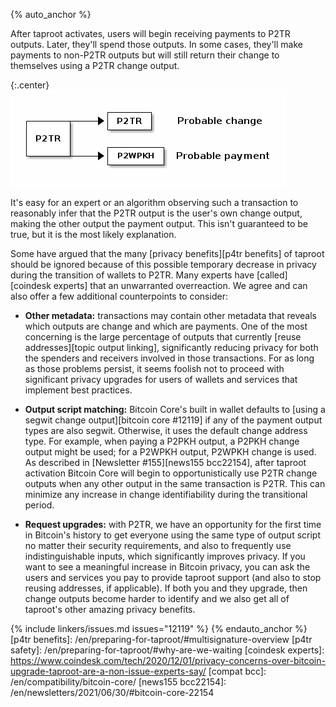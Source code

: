 {% auto_anchor %}

After taproot activates, users will begin receiving payments to P2TR
outputs.  Later, they'll spend those outputs.  In some cases, they'll
make payments to non-P2TR outputs but will still return their change to
themselves using a P2TR change output.

{:.center}
![Example transaction P2TR -> {P2WPKH, P2TR}](/img/posts/2021-10-p2tr-to-p2tr_p2wpkh.png)

It's easy for an expert or an algorithm observing such a transaction to
reasonably infer that the P2TR output is the user's own change output,
making the other output the payment output.  This isn't guaranteed to be
true, but it is the most likely explanation.

Some have argued that the many [privacy benefits][p4tr benefits] of taproot should be
ignored because of this possible temporary decrease in privacy during the
transition of wallets to P2TR.  Many experts have [called][coindesk
experts] that an unwarranted overreaction.  We agree and can also offer
a few additional counterpoints to consider:

- **Other metadata:** transactions may contain other metadata that
  reveals which outputs are change and which are payments.  One of the
  most concerning is the large percentage of outputs that currently
  [reuse addresses][topic output linking], significantly reducing
  privacy for both the spenders and receivers involved in those
  transactions.  For as long as those problems persist, it seems foolish
  not to proceed with significant privacy upgrades for users of wallets
  and services that implement best practices.

- **Output script matching:** Bitcoin Core's built in wallet defaults to
  [using a segwit change output][bitcoin core #12119] if any of the
  payment output types are also segwit.  Otherwise, it uses the default
  change address type.  For example, when paying a P2PKH output, a P2PKH
  change output might be used; for a P2WPKH output, P2WPKH change is
  used.  As described in [Newsletter #155][news155 bcc22154], after
  taproot activation Bitcoin Core will begin to
  opportunistically use P2TR change outputs when any other
  output in the same transaction is P2TR.  This can minimize any
  increase in change identifiability during the transitional period.

- **Request upgrades:** with P2TR, we have an opportunity for the first
  time in Bitcoin's history to get everyone using the same type of
  output script no matter their security requirements, and also to
  frequently use indistinguishable inputs, which significantly improves
  privacy.  If you want to see a meaningful increase in Bitcoin privacy,
  you can ask the users and services you pay to provide taproot support
  (and also to stop reusing addresses, if applicable).  If both you and
  they upgrade, then change outputs become harder to identify and we
  also get all of taproot's other amazing privacy benefits.

{% include linkers/issues.md issues="12119" %}
{% endauto_anchor %}
[p4tr benefits]: /en/preparing-for-taproot/#multisignature-overview
[p4tr safety]: /en/preparing-for-taproot/#why-are-we-waiting
[coindesk experts]: https://www.coindesk.com/tech/2020/12/01/privacy-concerns-over-bitcoin-upgrade-taproot-are-a-non-issue-experts-say/
[compat bcc]: /en/compatibility/bitcoin-core/
[news155 bcc22154]: /en/newsletters/2021/06/30/#bitcoin-core-22154

